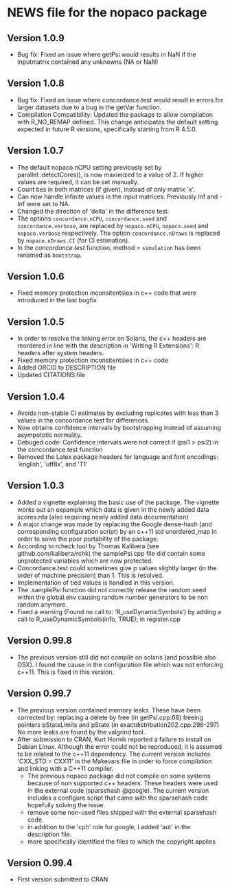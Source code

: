 
# NEWS file for the nopaco package

## Version 1.0.9
* Bug fix: Fixed an issue where getPsi would results in NaN if the inputmatrix contained any unknowns (NA or NaN)

## Version 1.0.8

* Bug fix: Fixed an issue where concordance.test would result in errors for larger datasets due to a bug in the getVar function.
* Compilation Compatibility: Updated the package to allow compilation with R_NO_REMAP defined. This change anticipates the default setting expected in future R versions, specifically starting from R 4.5.0.

## Version 1.0.7

* The default nopaco.nCPU setting previously set by parallel::detectCores(), is now maximized to a value of 2. If higher values are required, it can be set manually. 
* Count ties in both matrices (if given), instead of only matrix 'x'.
* Can now handle infinite values in the input matrices. Previously Inf and -Inf were set to NA.
* Changed the direction of 'delta' in the difference test.
* The options `concordance.nCPU`, `concordance.seed` and `concordance.verbose`, are replaced by `nopaco.nCPU`, `nopaco.seed` and `nopaco.verbose` respectively. The option `concordance.nDraws` is replaced by `nopaco.nDraws.CI` (for CI estimation).
* In the *concordance.test* function, method = `simulation` has been renamed as `bootstrap`.

## Version 1.0.6

* Fixed memory protection inconsitentsies in c++ code that were introduced in the last bugfix

## Version 1.0.5

* In order to resolve the linking error on Solaris, the c++ headers are reordered in line with the description in 'Writing R Extensions': R headers after system headers.
* Fixed memory protection inconsitentsies in c++ code
* Added ORCID to DESCRIPTION file
* Updated CITATIONS file

## Version 1.0.4

* Avoids non-stable CI estimates by excluding replicates with less than 3 values in the concordance test for differences.
* Now obtains confidence intervals by bootstrapping instead of assuming asympototic normality.
* Debuged code: Confidence intervals were not correct if (psi1 > psi2) in the concordance.test function
* Removed the Latex package headers for language and font encodings: 'english', 'utf8x', and 'T1'

## Version 1.0.3

* Added a vignette explaining the basic use of the package. The vignette works out an expample which data is given in the newly added data scores.rda (also requiring newly added data documentation)
* A major change was made by replacing the Google dense-hash (and corresponding configuration script) by an c++11 std unordered_map in order to solve the poor portability of the package. 
* According to rcheck tool by Thomas Kalibera (see github.com/kalibera/rchk) the samplePsi.cpp file did contain some unprotected variables which are now protected.
* Concordance.test could sometimes give p values slightly larger (in the order of machine precision) than 1. This is resolved.
* Implementation of tied values is handled in this version.
* The .samplePsi function did not correctly release the random.seed within the global.env causing random number generators to be non random anymore. 
* Fixed a warning (Found no call to: ‘R_useDynamicSymbols’) by adding a call to  R_useDynamicSymbols(info, TRUE); in register.cpp

## Version 0.99.8
    
* The previous version still did not compile on solaris (and possible also OSX). I found the cause in the configuration file which was not enforcing c++11. This is fixed in this version.


## Version 0.99.7

* The previous version contained memory leaks. These have been corrected by:
   	replacing a delete by free (in getPsi.cpp:68)
   	freeing pointers pStateLimits and pState (in exactdistribution202.cpp:296-297)
   	No more leaks are found by the valgrind tool.
* After submission to CRAN, Kurt Hornik reported a failure to install on Debian Linux. Although the error could not be reproduced, it is assumed to be related to the c++11 dependency. The current version includes 'CXX_STD = CXX11' in the Makevars file in order to force compilation and linking with a C++11 compiler.
	* The previous nopaco package did not compile on some systems because of non supported c++ headers. These headers were used in the external code (sparsehash @google). The current version includes a configure script that came with the sparsehash code hopefully solving the issue.
    * remove some non-used files shipped with the external sparsehash code.
    * in addition to  the 'cph' role for google, I added 'aut' in the description file.
    * more specifically identified the files to which the copyright applies

## Version 0.99.4

* First version submitted to CRAN

